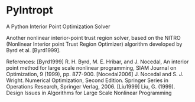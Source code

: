 PyIntropt
=========

A Python Interior Point Optimization Solver

Another nonlinear interior-point trust region solver, based on the NITRO
(Nonlinear Interior point Trust Region Optimizer) algorithm developed by Byrd
et al. [Byrd1999].

References:
[Byrd1999] R. H. Byrd, M. E. Hribar, and J. Nocedal, An interior point method
for large scale nonlinear programming, SIAM Journal on Optimization, 9 (1999),
pp. 877-900.
[Nocedal2006] J. Nocedal and S. J. Wright. Numerical Optimization, Second
Edition. Springer Series in Operations Research, Springer Verlag, 2006.
[Liu1999] Liu, G. (1999). Design Issues in Algorithms for Large Scale Nonlinear
Programming

